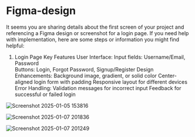 # Figma-design

It seems you are sharing details about the first screen of your project and referencing a Figma design or screenshot for a login page. If you need help with implementation, here are some steps or information you might find helpful:

1. Login Page Key Features
User Interface:
Input fields: Username/Email, Password                                            
Buttons: Login, Forgot Password, Signup/Register
Design Enhancements:
Background image, gradient, or solid color
Center-aligned login form with padding
Responsive layout for different devices
Error Handling:
Validation messages for incorrect input
Feedback for successful or failed login



![Screenshot 2025-01-05 153816](https://github.com/user-attachments/assets/cf562c92-57f1-485d-99d4-aa429c020f48)



![Screenshot 2025-01-07 201836](https://github.com/user-attachments/assets/90c7d822-099e-4a09-ab1d-bad1f00edef9)




![Screenshot 2025-01-07 201249](https://github.com/user-attachments/assets/c1fc40c3-c079-4118-ad5d-7cb899a5c0ae)

